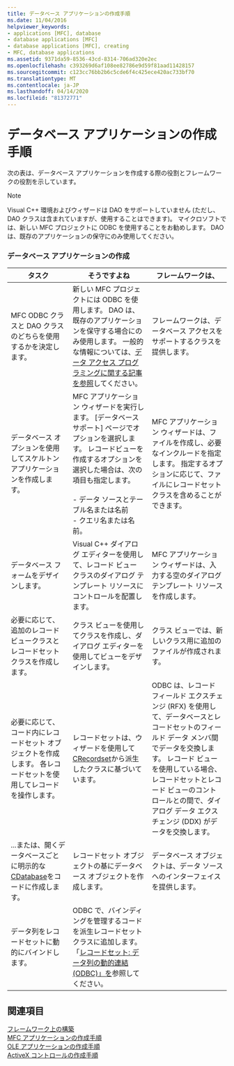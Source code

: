 ```yaml
---
title: データベース アプリケーションの作成手順
ms.date: 11/04/2016
helpviewer_keywords:
- applications [MFC], database
- database applications [MFC]
- database applications [MFC], creating
- MFC, database applications
ms.assetid: 9371da59-8536-43cd-8314-706ad320e2ec
ms.openlocfilehash: c393269d6af108ee82786e9d59f81aad11428157
ms.sourcegitcommit: c123cc76bb2b6c5cde6f4c425ece420ac733bf70
ms.translationtype: MT
ms.contentlocale: ja-JP
ms.lasthandoff: 04/14/2020
ms.locfileid: "81372771"
---
```

# <a name="sequence-of-operations-for-creating-database-applications"></a>データベース アプリケーションの作成手順

次の表は、データベース アプリケーションを作成する際の役割とフレームワークの役割を示しています。

> [!NOTE]
> Visual C++ 環境およびウィザードは DAO をサポートしていません (ただし、DAO クラスは含まれていますが、使用することはできます)。 マイクロソフトでは、新しい MFC プロジェクトに ODBC を使用することをお勧めします。 DAO は、既存のアプリケーションの保守にのみ使用してください。

### <a name="creating-database-applications"></a>データベース アプリケーションの作成

|タスク|そうですよね|フレームワークは、|
|----------|------------|------------------------|
|MFC ODBC クラスと DAO クラスのどちらを使用するかを決定します。|新しい MFC プロジェクトには ODBC を使用します。 DAO は、既存のアプリケーションを保守する場合にのみ使用します。 一般的な情報については、[データ アクセス プログラミングに関する記事を参照](../data/data-access-programming-mfc-atl.md)してください。|フレームワークは、データベース アクセスをサポートするクラスを提供します。|
|データベース オプションを使用してスケルトン アプリケーションを作成します。|MFC アプリケーション ウィザードを実行します。 [データベース サポート] ページでオプションを選択します。 レコードビューを作成するオプションを選択した場合は、次の項目も指定します。<br /><br />- データ ソースとテーブル名または名前<br />- クエリ名または名前。|MFC アプリケーション ウィザードは、ファイルを作成し、必要なインクルードを指定します。 指定するオプションに応じて、ファイルにレコードセット クラスを含めることができます。|
|データベース フォームをデザインします。|Visual C++ ダイアログ エディターを使用して、レコード ビュー クラスのダイアログ テンプレート リソースにコントロールを配置します。|MFC アプリケーション ウィザードは、入力する空のダイアログ テンプレート リソースを作成します。|
|必要に応じて、追加のレコード ビュークラスとレコードセット クラスを作成します。|クラス ビューを使用してクラスを作成し、ダイアログ エディターを使用してビューをデザインします。|クラス ビューでは、新しいクラス用に追加のファイルが作成されます。|
|必要に応じて、コード内にレコードセット オブジェクトを作成します。 各レコードセットを使用してレコードを操作します。|レコードセットは、ウィザードを使用して[CRecordset](../mfc/reference/crecordset-class.md)から派生したクラスに基づいています。|ODBC は、レコード フィールド エクスチェンジ (RFX) を使用して、データベースとレコードセットのフィールド データ メンバ間でデータを交換します。 レコード ビューを使用している場合、レコードセットとレコード ビューのコントロールとの間で、ダイアログ データ エクスチェンジ (DDX) がデータを交換します。|
|...または、開くデータベースごとに明示的な[CDatabase](../mfc/reference/cdatabase-class.md)をコードに作成します。|レコードセット オブジェクトの基にデータベース オブジェクトを作成します。|データベース オブジェクトは、データ ソースへのインターフェイスを提供します。|
|データ列をレコードセットに動的にバインドします。|ODBC で、バインディングを管理するコードを派生レコードセット クラスに追加します。 「[レコードセット: データ列の動的連結 (ODBC)」を](../data/odbc/recordset-dynamically-binding-data-columns-odbc.md)参照してください。||

## <a name="see-also"></a>関連項目

[フレームワーク上の構築](../mfc/building-on-the-framework.md)<br/>
[MFC アプリケーションの作成手順](../mfc/sequence-of-operations-for-building-mfc-applications.md)<br/>
[OLE アプリケーションの作成手順](../mfc/sequence-of-operations-for-creating-ole-applications.md)<br/>
[ActiveX コントロールの作成手順](../mfc/sequence-of-operations-for-creating-activex-controls.md)
